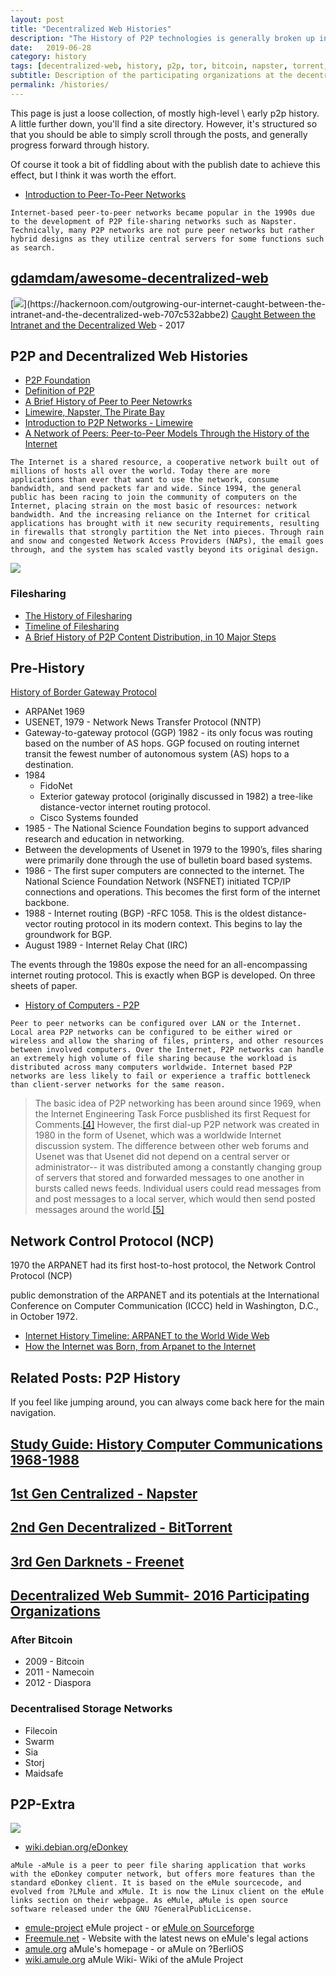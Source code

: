 ```yaml
---
layout: post
title: "Decentralized Web Histories"
description: "The History of P2P technologies is generally broken up into 3 generations: centralized, decentralized, and the third arising with darknets."
date:   2019-06-28
category: history 
tags: [decentralized-web, history, p2p, tor, bitcoin, napster, torrent, bittorrent]
subtitle: Description of the participating organizations at the decentralized-web summit.
permalink: /histories/
---
```


This page is just a loose collection, of mostly high-level \ early p2p history. A little further down, you'll find a site directory. However, it's structured so that you should be able to simply scroll through the posts, and generally progress forward through history.

Of course it took a bit of fiddling about with the publish date to achieve this effect, but I think it was worth the effort. 

* [Introduction to Peer-To-Peer Networks](http://compnetworking.about.com/od/basicnetworkingfaqs/a/peer-to-peer.htm)

```
Internet-based peer-to-peer networks became popular in the 1990s due to the development of P2P file-sharing networks such as Napster. Technically, many P2P networks are not pure peer networks but rather hybrid designs as they utilize central servers for some functions such as search.
```

## [gdamdam/awesome-decentralized-web](https://github.com/gdamdam/awesome-decentralized-web)


[![](https://cdn-images-1.medium.com/max/800/0*QDJ26V1pEdCBssOI.)](https://hackernoon.com/outgrowing-our-internet-caught-between-the-intranet-and-the-decentralized-web-707c532abbe2)
[Caught Between the Intranet and the Decentralized Web](https://hackernoon.com/outgrowing-our-internet-caught-between-the-intranet-and-the-decentralized-web-707c532abbe2) - 2017


## P2P and Decentralized Web Histories

* [P2P Foundation](https://p2pfoundation.net)
* [Definition of P2P](https://www.lifewire.com/definition-of-p2p-818026)
* [A Brief History of Peer to Peer Netowrks](https://learnoutlive.com/a-brief-history-of-peer-to-peer-networks/)
* [Limewire, Napster, The Pirate Bay](https://www.geek.com/gadgets/limewire-napster-the-pirate-bay-a-brief-history-of-file-sharing-1359473/)
* [Introduction to P2P Networks - Limewire](https://www.lifewire.com/introduction-to-peer-to-peer-networks-817421)
* [A Network of Peers: Peer-to-Peer Models Through the History of the Internet](https://www.oreilly.com/library/view/peer-to-peer/059600110X/ch01.html)

```
The Internet is a shared resource, a cooperative network built out of millions of hosts all over the world. Today there are more applications than ever that want to use the network, consume bandwidth, and send packets far and wide. Since 1994, the general public has been racing to join the community of computers on the Internet, placing strain on the most basic of resources: network bandwidth. And the increasing reliance on the Internet for critical applications has brought with it new security requirements, resulting in firewalls that strongly partition the Net into pieces. Through rain and snow and congested Network Access Providers (NAPs), the email goes through, and the system has scaled vastly beyond its original design.
```

![](https://archive.is/TBEiO/d2c61b8561a81327ec44f649feb9ac177ee544c1.jpeg)


### Filesharing

* [The History of Filesharing](https://torrentfreak.com/the-history-of-filesharing-120422/)
* [Timeline of Filesharing](https://en.wikipedia.org/wiki/Timeline_of_file_sharing)
* [A Brief History of P2P Content Distribution, in 10 Major Steps](https://medium.com/paratii/a-brief-history-of-p2p-content-distribution-in-10-major-steps-6d6733d25122)

## Pre-History

[History of Border Gateway Protocol](https://datapath.io/resources/blog/the-history-of-border-gateway-protocol/)
* ARPANet 1969
* USENET, 1979 -  Network News Transfer Protocol (NNTP)
* Gateway-to-gateway protocol (GGP) 1982  - its only focus was routing based on the number of AS hops. GGP focused on routing internet transit the fewest number of autonomous system (AS) hops to a destination.
* 1984
  - FidoNet
  - Exterior gateway protocol (originally discussed in 1982) a tree-like distance-vector internet routing protocol.
  - Cisco Systems founded
* 1985 - The National Science Foundation begins to support advanced research and education in networking.
* Between the developments of Usenet in 1979 to the 1990’s, files sharing were primarily done through the use of bulletin board based systems.
* 1986 - The first super computers are connected to the internet. The National Science Foundation Network (NSFNET) initiated TCP/IP connections and operations. This becomes the first form of the internet backbone.
* 1988 - Internet routing (BGP) -RFC 1058. This is the oldest distance-vector routing protocol in its modern context. This begins to lay the groundwork for BGP.
* August 1989 - Internet Relay Chat (IRC)

The events through the 1980s expose the need for an all-encompassing internet routing protocol. This is exactly when BGP is developed. On three sheets of paper.

* [History of Computers - P2P](http://wiki.sjs.org/wiki/index.php/History_of_Computers_-_P2P_Networks)

```
Peer to peer networks can be configured over LAN or the Internet. Local area P2P networks can be configured to be either wired or wireless and allow the sharing of files, printers, and other resources between involved computers. Over the Internet, P2P networks can handle an extremely high volume of file sharing because the workload is distributed across many computers worldwide. Internet based P2P networks are less likely to fail or experience a traffic bottleneck than client-server networks for the same reason.

```

>The basic idea of P2P networking has been around since 1969, when the Internet Engineering Task Force pusblished its first Request for Comments.[[4]](http://tools.ietf.org/html/rfc1) However, the first dial-up P2P network was created in 1980 in the form of Usenet, which was a worldwide Internet discussion system. The difference between other web forums and Usenet was that Usenet did not depend on a central server or administrator-- it was distributed among a constantly changing group of servers that stored and forwarded messages to one another in bursts called news feeds. Individual users could read messages from and post messages to a local server, which would then send posted messages around the world.[[5]](http://en.wikipedia.org/wiki/Usenet) 


## Network Control Protocol (NCP)

1970 the ARPANET had its first host-to-host protocol, the Network Control Protocol (NCP)

public demonstration of the ARPANET and its potentials at the International Conference on Computer Communication (ICCC) held in Washington, D.C., in October 1972.

* [Internet History Timeline: ARPANET to the World Wide Web](https://www.livescience.com/20727-internet-history.html)
* [How the Internet was Born, from Arpanet to the Internet](http://theconversation.com/how-the-internet-was-born-from-the-arpanet-to-the-internet-68072)


## Related Posts: P2P History

If you feel like jumping around, you can always come back here for the main navigation.

## [Study Guide: History Computer Communications 1968-1988](/history-computer-communications-68-88/)
## [1st Gen Centralized - Napster](/p2p/1st-gen-napster/)
## [2nd Gen Decentralized - BitTorrent](/p2p/2nd-gen-bittorrent/)
## [3rd Gen Darknets - Freenet](/p2p/3rd-gen-darknets/)
## [Decentralized Web Summit- 2016 Participating Organizations](/decentralized-web/decentralized-web-summit/)

### After Bitcoin

* 2009 -  Bitcoin
* 2011 - Namecoin
* 2012 - Diaspora

### Decentralised Storage Networks 

* Filecoin
* Swarm
* Sia
* Storj
* Maidsafe

## P2P-Extra

[![](https://imgur.com/Qvp3WVx.png)](https://download.cnet.com/s/internet-file-sharing/windows/)
  
* [wiki.debian.org/eDonkey](https://wiki.debian.org/eDonkey)

```  
aMule -aMule is a peer to peer file sharing application that works with the eDonkey computer network, but offers more features than the standard eDonkey client. It is based on the eMule sourcecode, and evolved from ?LMule and xMule. It is now the Linux client on the eMule links section on their webpage. As eMule, aMule is open source software released under the GNU ?GeneralPublicLicense.
```

* [emule-project](http://www.emule-project.net) eMule project - or [eMule on Sourceforge](http://emule.sf.net) 
* [Freemule.net](http://www.freemule.net/) - Website with the latest news on eMule's legal actions
* [amule.org](http://www.amule.org) aMule's homepage - or aMule on ?BerliOS
* [wiki.amule.org](http://wiki.amule.org/) aMule Wiki- Wiki of the aMule Project
